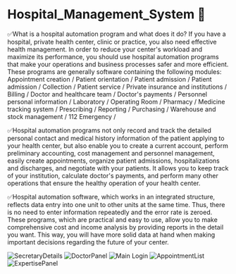 # Hospital_Management_System 🏥

<p> ✅What is a hospital automation program and what does it do? If you have a hospital, private health center, clinic or practice, you also need effective health management. In order to reduce your center's workload and maximize its performance, you should use hospital automation programs that make your operations and business processes safer and more efficient. These programs are generally software containing the following modules: Appointment creation / Patient orientation / Patient admission / Patient admission / Collection / Patient service / Private insurance and institutions / Billing / Doctor and healthcare team / Doctor's payments / Personnel personal information / Laboratory / Operating Room / Pharmacy / Medicine tracking system / Prescribing / Reporting / Purchasing / Warehouse and stock management / 112 Emergency /

✅Hospital automation programs not only record and track the detailed personal contact and medical history information of the patient applying to your health center, but also enable you to create a current account, perform preliminary accounting, cost management and personnel management, easily create appointments, organize patient admissions, hospitalizations and discharges, and negotiate with your patients. It allows you to keep track of your institution, calculate doctor's payments, and perform many other operations that ensure the healthy operation of your health center.

✅Hospital automation software, which works in an integrated structure, reflects data entry into one unit to other units at the same time. Thus, there is no need to enter information repeatedly and the error rate is zeroed. These programs, which are practical and easy to use, allow you to make comprehensive cost and income analysis by providing reports in the detail you want. This way, you will have more solid data at hand when making important decisions regarding the future of your center.</p>
![SecretaryDetails](https://github.com/DorukhanBekdur/Hospital_Management_System/assets/97766825/5ce52cb2-f3c3-4dd3-8f61-2f43f4ff13e3)
![DoctorPanel](https://github.com/DorukhanBekdur/Hospital_Management_System/assets/97766825/b8dc5090-9086-49ef-a5f6-1b42995b0cc3)
![Main Login](https://github.com/DorukhanBekdur/Hospital_Management_System/assets/97766825/0e2a8c71-001d-4067-b4c2-ba627539832d)
![AppointmentList](https://github.com/DorukhanBekdur/Hospital_Management_System/assets/97766825/2076d875-c3bc-4c74-8908-95a045944c32)
![ExpertisePanel](https://github.com/DorukhanBekdur/Hospital_Management_System/assets/97766825/56c8305f-9145-40d8-afa3-eec05136423c)
